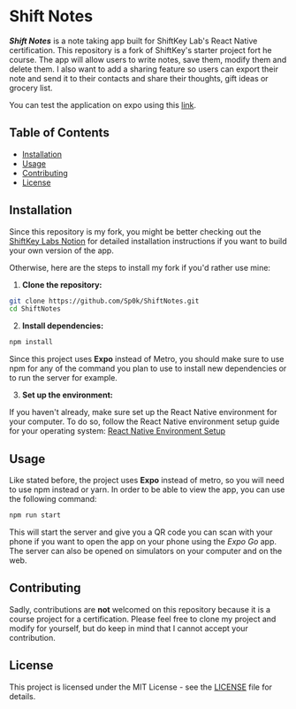 # Shift Notes
__*Shift Notes*__ is a note taking app built for ShiftKey Lab's React Native certification. This repository is a fork of ShiftKey's starter project fort he course. The app will allow users to write notes, save them, modify them and delete them. I also want to add a sharing feature so users can export their note and send it to their contacts and share their thoughts, gift ideas or grocery list.

You can test the application on expo using this [link](https://snack.expo.dev/?platform=web).

## Table of Contents
- [Installation](#installation)
- [Usage](#usage)
- [Contributing](#contributing)
- [License](#license)

## Installation
Since this repository is my fork, you might be better checking out the [ShiftKey Labs Notion](https://shiftkeylabs.notion.site/Project-Install-Instructions-f937641104bc42e098fcfefcf7349608) for detailed installation instructions if you want to build your own version of the app.

Otherwise, here are the steps to install my fork if you'd rather use mine:

1) **Clone the repository:**
```bash
git clone https://github.com/Sp0k/ShiftNotes.git
cd ShiftNotes
```
2) **Install dependencies:**
```bash
npm install
```
Since this project uses **Expo** instead of Metro, you should make sure to use npm for any of the command you plan to use to install new dependencies or to run the server for example.

3) **Set up the environment:**

If you haven't already, make sure set up the React Native environment for your computer. To do so, follow the React Native environment setup guide for your operating system: [React Native Environment Setup](https://reactnative.dev/docs/environment-setup)

## Usage
Like stated before, the project uses **Expo** instead of metro, so you will need to use npm instead or yarn. In order to be able to view the app, you can use the following command:

```bash
npm run start
```
This will start the server and give you a QR code you can scan with your phone if you want to open the app on your phone using the *Expo Go* app. The server can also be opened on simulators on your computer and on the web.

## Contributing
Sadly, contributions are __not__ welcomed on this repository because it is a course project for a certification. Please feel free to clone my project and modify for yourself, but do keep in mind that I cannot accept your contribution.

## License
This project is licensed under the MIT License - see the [LICENSE](LICENSE) file for details.